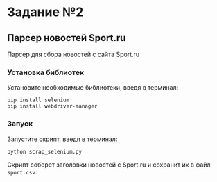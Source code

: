 # Задание №2

## Парсер новостей Sport.ru
Парсер для сбора новостей с сайта Sport.ru

### Установка библиотек
Установите необходимые библиотеки, введя в терминал:

```
pip install selenium
pip install webdriver-manager
```

### Запуск
Запустите скрипт, введя в терминал:
```
python scrap_selenium.py
```

Скрипт соберет заголовки новостей с Sport.ru и сохранит их в файл `sport.csv`.

